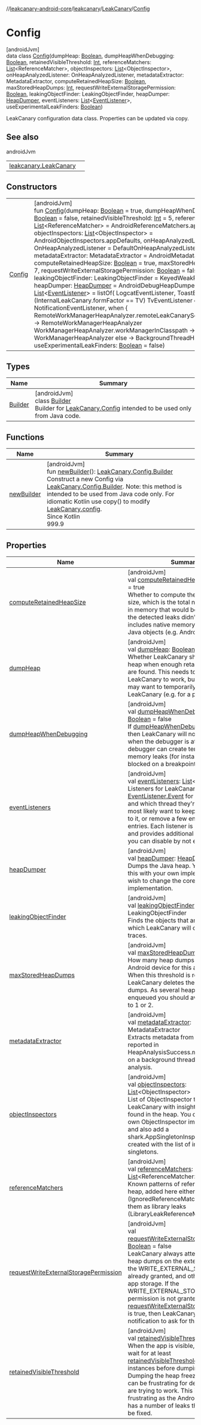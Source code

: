 //[leakcanary-android-core](../../../../index.md)/[leakcanary](../../index.md)/[LeakCanary](../index.md)/[Config](index.md)

# Config

[androidJvm]\
data class [Config](index.md)(dumpHeap: [Boolean](https://kotlinlang.org/api/latest/jvm/stdlib/kotlin/-boolean/index.html), dumpHeapWhenDebugging: [Boolean](https://kotlinlang.org/api/latest/jvm/stdlib/kotlin/-boolean/index.html), retainedVisibleThreshold: [Int](https://kotlinlang.org/api/latest/jvm/stdlib/kotlin/-int/index.html), referenceMatchers: [List](https://kotlinlang.org/api/latest/jvm/stdlib/kotlin.collections/-list/index.html)&lt;ReferenceMatcher&gt;, objectInspectors: [List](https://kotlinlang.org/api/latest/jvm/stdlib/kotlin.collections/-list/index.html)&lt;ObjectInspector&gt;, onHeapAnalyzedListener: OnHeapAnalyzedListener, metadataExtractor: MetadataExtractor, computeRetainedHeapSize: [Boolean](https://kotlinlang.org/api/latest/jvm/stdlib/kotlin/-boolean/index.html), maxStoredHeapDumps: [Int](https://kotlinlang.org/api/latest/jvm/stdlib/kotlin/-int/index.html), requestWriteExternalStoragePermission: [Boolean](https://kotlinlang.org/api/latest/jvm/stdlib/kotlin/-boolean/index.html), leakingObjectFinder: LeakingObjectFinder, heapDumper: [HeapDumper](../../-heap-dumper/index.md), eventListeners: [List](https://kotlinlang.org/api/latest/jvm/stdlib/kotlin.collections/-list/index.html)&lt;[EventListener](../../-event-listener/index.md)&gt;, useExperimentalLeakFinders: [Boolean](https://kotlinlang.org/api/latest/jvm/stdlib/kotlin/-boolean/index.html))

LeakCanary configuration data class. Properties can be updated via copy.

## See also

androidJvm

| | |
|---|---|
| [leakcanary.LeakCanary](../config.md) |  |

## Constructors

| | |
|---|---|
| [Config](-config.md) | [androidJvm]<br>fun [Config](-config.md)(dumpHeap: [Boolean](https://kotlinlang.org/api/latest/jvm/stdlib/kotlin/-boolean/index.html) = true, dumpHeapWhenDebugging: [Boolean](https://kotlinlang.org/api/latest/jvm/stdlib/kotlin/-boolean/index.html) = false, retainedVisibleThreshold: [Int](https://kotlinlang.org/api/latest/jvm/stdlib/kotlin/-int/index.html) = 5, referenceMatchers: [List](https://kotlinlang.org/api/latest/jvm/stdlib/kotlin.collections/-list/index.html)&lt;ReferenceMatcher&gt; = AndroidReferenceMatchers.appDefaults, objectInspectors: [List](https://kotlinlang.org/api/latest/jvm/stdlib/kotlin.collections/-list/index.html)&lt;ObjectInspector&gt; = AndroidObjectInspectors.appDefaults, onHeapAnalyzedListener: OnHeapAnalyzedListener = DefaultOnHeapAnalyzedListener.create(), metadataExtractor: MetadataExtractor = AndroidMetadataExtractor, computeRetainedHeapSize: [Boolean](https://kotlinlang.org/api/latest/jvm/stdlib/kotlin/-boolean/index.html) = true, maxStoredHeapDumps: [Int](https://kotlinlang.org/api/latest/jvm/stdlib/kotlin/-int/index.html) = 7, requestWriteExternalStoragePermission: [Boolean](https://kotlinlang.org/api/latest/jvm/stdlib/kotlin/-boolean/index.html) = false, leakingObjectFinder: LeakingObjectFinder = KeyedWeakReferenceFinder, heapDumper: [HeapDumper](../../-heap-dumper/index.md) = AndroidDebugHeapDumper, eventListeners: [List](https://kotlinlang.org/api/latest/jvm/stdlib/kotlin.collections/-list/index.html)&lt;[EventListener](../../-event-listener/index.md)&gt; = listOf(       LogcatEventListener,       ToastEventListener,       if (InternalLeakCanary.formFactor == TV) TvEventListener else NotificationEventListener,       when {           RemoteWorkManagerHeapAnalyzer.remoteLeakCanaryServiceInClasspath -&gt;             RemoteWorkManagerHeapAnalyzer           WorkManagerHeapAnalyzer.workManagerInClasspath -&gt; WorkManagerHeapAnalyzer           else -&gt; BackgroundThreadHeapAnalyzer       }     ), useExperimentalLeakFinders: [Boolean](https://kotlinlang.org/api/latest/jvm/stdlib/kotlin/-boolean/index.html) = false) |

## Types

| Name | Summary |
|---|---|
| [Builder](-builder/index.md) | [androidJvm]<br>class [Builder](-builder/index.md)<br>Builder for [LeakCanary.Config](index.md) intended to be used only from Java code. |

## Functions

| Name | Summary |
|---|---|
| [newBuilder](new-builder.md) | [androidJvm]<br>fun [newBuilder](new-builder.md)(): [LeakCanary.Config.Builder](-builder/index.md)<br>Construct a new Config via [LeakCanary.Config.Builder](-builder/index.md). Note: this method is intended to be used from Java code only. For idiomatic Kotlin use copy() to modify [LeakCanary.config](../config.md).<br>Since Kotlin<br>999.9 |

## Properties

| Name | Summary |
|---|---|
| [computeRetainedHeapSize](compute-retained-heap-size.md) | [androidJvm]<br>val [computeRetainedHeapSize](compute-retained-heap-size.md): [Boolean](https://kotlinlang.org/api/latest/jvm/stdlib/kotlin/-boolean/index.html) = true<br>Whether to compute the retained heap size, which is the total number of bytes in memory that would be reclaimed if the detected leaks didn't happen. This includes native memory associated to Java objects (e.g. Android bitmaps). |
| [dumpHeap](dump-heap.md) | [androidJvm]<br>val [dumpHeap](dump-heap.md): [Boolean](https://kotlinlang.org/api/latest/jvm/stdlib/kotlin/-boolean/index.html) = true<br>Whether LeakCanary should dump the heap when enough retained instances are found. This needs to be true for LeakCanary to work, but sometimes you may want to temporarily disable LeakCanary (e.g. for a product demo). |
| [dumpHeapWhenDebugging](dump-heap-when-debugging.md) | [androidJvm]<br>val [dumpHeapWhenDebugging](dump-heap-when-debugging.md): [Boolean](https://kotlinlang.org/api/latest/jvm/stdlib/kotlin/-boolean/index.html) = false<br>If [dumpHeapWhenDebugging](dump-heap-when-debugging.md) is false then LeakCanary will not dump the heap when the debugger is attached. The debugger can create temporary memory leaks (for instance if a thread is blocked on a breakpoint). |
| [eventListeners](event-listeners.md) | [androidJvm]<br>val [eventListeners](event-listeners.md): [List](https://kotlinlang.org/api/latest/jvm/stdlib/kotlin.collections/-list/index.html)&lt;[EventListener](../../-event-listener/index.md)&gt;<br>Listeners for LeakCanary events. See [EventListener.Event](../../-event-listener/-event/index.md) for the list of events and which thread they're sent from. You most likely want to keep this list and add to it, or remove a few entries but not all entries. Each listener is independent and provides additional behavior which you can disable by not excluding it: |
| [heapDumper](heap-dumper.md) | [androidJvm]<br>val [heapDumper](heap-dumper.md): [HeapDumper](../../-heap-dumper/index.md)<br>Dumps the Java heap. You may replace this with your own implementation if you wish to change the core heap dumping implementation. |
| [leakingObjectFinder](leaking-object-finder.md) | [androidJvm]<br>val [leakingObjectFinder](leaking-object-finder.md): LeakingObjectFinder<br>Finds the objects that are leaking, for which LeakCanary will compute leak traces. |
| [maxStoredHeapDumps](max-stored-heap-dumps.md) | [androidJvm]<br>val [maxStoredHeapDumps](max-stored-heap-dumps.md): [Int](https://kotlinlang.org/api/latest/jvm/stdlib/kotlin/-int/index.html) = 7<br>How many heap dumps are kept on the Android device for this app package. When this threshold is reached LeakCanary deletes the older heap dumps. As several heap dumps may be enqueued you should avoid going down to 1 or 2. |
| [metadataExtractor](metadata-extractor.md) | [androidJvm]<br>val [metadataExtractor](metadata-extractor.md): MetadataExtractor<br>Extracts metadata from a hprof to be reported in HeapAnalysisSuccess.metadata. Called on a background thread during heap analysis. |
| [objectInspectors](object-inspectors.md) | [androidJvm]<br>val [objectInspectors](object-inspectors.md): [List](https://kotlinlang.org/api/latest/jvm/stdlib/kotlin.collections/-list/index.html)&lt;ObjectInspector&gt;<br>List of ObjectInspector that provide LeakCanary with insights about objects found in the heap. You can create your own ObjectInspector implementations, and also add a shark.AppSingletonInspector instance created with the list of internal singletons. |
| [referenceMatchers](reference-matchers.md) | [androidJvm]<br>val [referenceMatchers](reference-matchers.md): [List](https://kotlinlang.org/api/latest/jvm/stdlib/kotlin.collections/-list/index.html)&lt;ReferenceMatcher&gt;<br>Known patterns of references in the heap, added here either to ignore them (IgnoredReferenceMatcher) or to mark them as library leaks (LibraryLeakReferenceMatcher). |
| [requestWriteExternalStoragePermission](request-write-external-storage-permission.md) | [androidJvm]<br>val [requestWriteExternalStoragePermission](request-write-external-storage-permission.md): [Boolean](https://kotlinlang.org/api/latest/jvm/stdlib/kotlin/-boolean/index.html) = false<br>LeakCanary always attempts to store heap dumps on the external storage if the WRITE_EXTERNAL_STORAGE is already granted, and otherwise uses the app storage. If the WRITE_EXTERNAL_STORAGE permission is not granted and [requestWriteExternalStoragePermission](request-write-external-storage-permission.md) is true, then LeakCanary will display a notification to ask for that permission. |
| [retainedVisibleThreshold](retained-visible-threshold.md) | [androidJvm]<br>val [retainedVisibleThreshold](retained-visible-threshold.md): [Int](https://kotlinlang.org/api/latest/jvm/stdlib/kotlin/-int/index.html) = 5<br>When the app is visible, LeakCanary will wait for at least [retainedVisibleThreshold](retained-visible-threshold.md) retained instances before dumping the heap. Dumping the heap freezes the UI and can be frustrating for developers who are trying to work. This is especially frustrating as the Android Framework has a number of leaks that cannot easily be fixed. |
